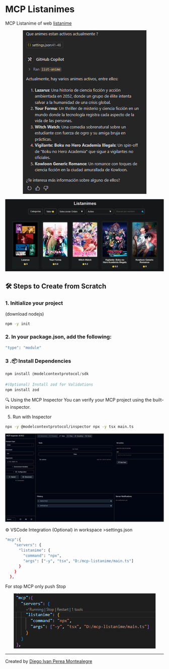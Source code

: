 # MCP Listanimes

MCP Listanime of web [listanime](https://listanime-umber.vercel.app/)

<p align="center">
  <img src="README-images/mcplistanime.png" alt="Step1">
</p>

<p align="center">
  <img src="README-images/webactivos.png" alt="Step1">
</p>


## 🛠️ Steps to Create from Scratch

### 1. Initialize your project

(download nodejs)
```bash
npm -y init
```

### 2. In your package.json, add the following:
```bash
"type": "module"
```
### 3 .📦 Install Dependencies

```python
npm install @modelcontextprotocol/sdk

#(Optional) Install zod for Validations
npm install zod
```


🔍 Using the MCP Inspector
You can verify your MCP project using the built-in inspector.

5. Run with Inspector

```bash
npx -y @modelcontextprotocol/inspector npx -y tsx main.ts
```
<p align="center">
  <img src="README-images/mcpinspector.png" alt="Step1">
</p>


⚙️ VSCode Integration (Optional)
in workspace >settings.json

```bash
"mcp":{
    "servers": {
      "listanime": {
        "command": "npx",
        "args": ["-y", "tsx", "D:/mcp-listanime/main.ts"]
      }
    }
  },
```

For stop MCP only push Stop
<p align="center">
  <img src="README-images/mcpvscode.png" alt="Step1">
</p>




-----

Created by [Diego Ivan Perea Montealegre](https://github.com/diegoperea20)
